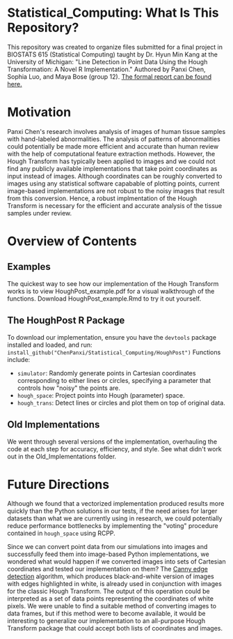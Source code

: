 # Statistical_Computing: What Is This Repository?

This repository was created to organize files submitted for a final project in BIOSTATS 615 (Statistical Computing) taught by Dr. Hyun Min Kang at the University of Michigan: "Line Detection in Point Data Using the Hough Transformation: A Novel R Implementation." Authored by Panxi Chen, Sophia Luo, and Maya Bose (group 12). [The formal report can be found here.](https://docs.google.com/document/d/1x8tjiKyTV1YRHhuBsW-YlDhcexBaT0P2vgnaXSWaqQc/edit?usp=sharing)

# Motivation

Panxi Chen's research involves analysis of images of human tissue samples with hand-labeled abnormalities. The analysis of patterns of abnormalities could potentially be made more efficient and accurate than human review with the help of computational feature extraction methods. However, the Hough Transform has typically been applied to images and we could not find any publicly available implementations that take point coordinates as input instead of images. Although coordinates can be roughly converted to images using any statistical software capabable of plotting points, current image-based implementations are not robust to the noisy images that result from this conversion. Hence, a robust implmentation of the Hough Transform is necessary for the efficient and accurate analysis of the tissue samples under review.

# Overview of Contents

## Examples
The quickest way to see how our implementation of the Hough Transform works is to view HoughPost_example.pdf for a visual walkthrough of the functions. Download HoughPost_example.Rmd to try it out yourself.

## The HoughPost R Package
To download our implementation, ensure you have the `devtools` package installed and loaded, and run: `install_github("ChenPanxi/Statistical_Computing/HoughPost")`
Functions include:
- `simulator`: Randomly generate points in Cartesian coordinates corresponding to either lines or circles, specifying a parameter that controls how "noisy" the points are.
- `hough_space`: Project points into Hough (parameter) space.
- `hough_trans`: Detect lines or circles and plot them on top of original data.

## Old Implementations
We went through several versions of the implementation, overhauling the code at each step for accuracy, efficiency, and style. See what didn't work out in the Old_Implementations folder.

# Future Directions
Although we found that a vectorized implementation produced results more quickly than the Python solutions in our tests, if the need arises for larger datasets than what we are currently using in research, we could potentially reduce performance bottlenecks by implementing the "voting" procedure contained in `hough_space` using RCPP.

Since we can convert point data from our simulations into images and successfully feed them into image-based Python implementations, we wondered what would happen if we converted images into sets of Cartesian coordinates and tested our implementation on them? The [Canny edge detection](https://en.wikipedia.org/wiki/Canny_edge_detector) algorithm, which produces black-and-white version of images with edges highlighted in white, is already used in conjunction with images for the classic Hough Transform. The output of this operation could be interpreted as a set of data points representing the coordinates of white pixels. We were unable to find a suitable method of converting images to data frames, but if this method were to become available, it would be interesting to generalize our implementation to an all-purpose Hough Transform package that could accept both lists of coordinates and images.

